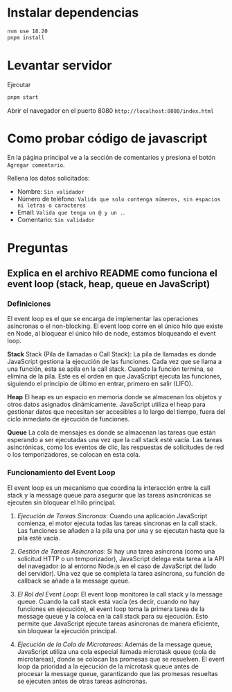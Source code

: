 # Instalar dependencias
```sh
nvm use 18.20
pnpm install
```

# Levantar servidor
Ejecutar
```sh
pnpm start
```

Abrir el navegador en el puerto 8080
`http://localhost:8080/index.html`

# Como probar código de javascript
En la página principal ve a la sección de comentarios y presiona el botón `Agregar comentario`.

Rellena los datos solicitados:
- Nombre: `Sin validador`
- Número de teléfono: `Valida que solo contenga números, sin espacios ni letras o caracteres`
- Email: `Valida que tenga un @ y un .`.
- Comentario: `Sin validador`

# Preguntas
## Explica en el archivo README como funciona el event loop (stack, heap, queue en JavaScript)

### Definiciones
El event loop es el que se encarga de implementar las operaciones asíncronas o el non-blocking. El event loop corre en el único hilo que existe en Node, al bloquear el único hilo de node, estamos bloqueando el event loop.

**Stack**
Stack (Pila de llamadas o Call Stack): La pila de llamadas es donde JavaScript gestiona la ejecución de las funciones. Cada vez que se llama a una función, esta se apila en la call stack. Cuando la función termina, se elimina de la pila. Este es el orden en que JavaScript ejecuta las funciones, siguiendo el principio de último en entrar, primero en salir (LIFO).

**Heap**
El heap es un espacio en memoria donde se almacenan los objetos y otros datos asignados dinámicamente. JavaScript utiliza el heap para gestionar datos que necesitan ser accesibles a lo largo del tiempo, fuera del ciclo inmediato de ejecución de funciones.

**Queue**
La cola de mensajes es donde se almacenan las tareas que están esperando a ser ejecutadas una vez que la call stack esté vacía. Las tareas asincrónicas, como los eventos de clic, las respuestas de solicitudes de red o los temporizadores, se colocan en esta cola.

### Funcionamiento del Event Loop
El event loop es un mecanismo que coordina la interacción entre la call stack y la message queue para asegurar que las tareas asincrónicas se ejecuten sin bloquear el hilo principal.

1. _Ejecución de Tareas Síncronas_: Cuando una aplicación JavaScript comienza, el motor ejecuta todas las tareas síncronas en la call stack. Las funciones se añaden a la pila una por una y se ejecutan hasta que la pila esté vacía.

2. _Gestión de Tareas Asíncronas_: Si hay una tarea asíncrona (como una solicitud HTTP o un temporizador), JavaScript delega esta tarea a la API del navegador (o al entorno Node.js en el caso de JavaScript del lado del servidor). Una vez que se completa la tarea asíncrona, su función de callback se añade a la message queue.

3. _El Rol del Event Loop_: El event loop monitorea la call stack y la message queue. Cuando la call stack está vacía (es decir, cuando no hay funciones en ejecución), el event loop toma la primera tarea de la message queue y la coloca en la call stack para su ejecución. Esto permite que JavaScript ejecute tareas asíncronas de manera eficiente, sin bloquear la ejecución principal.

4. _Ejecución de la Cola de Microtareas_: Además de la message queue, JavaScript utiliza una cola especial llamada microtask queue (cola de microtareas), donde se colocan las promesas que se resuelven. El event loop da prioridad a la ejecución de la microtask queue antes de procesar la message queue, garantizando que las promesas resueltas se ejecuten antes de otras tareas asíncronas.
